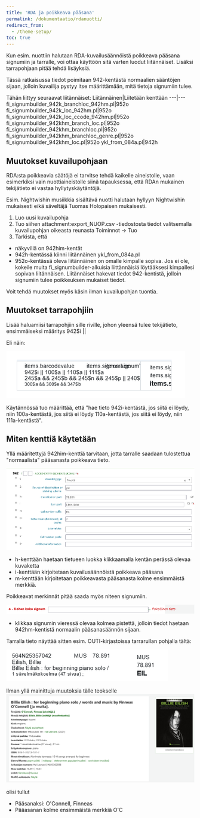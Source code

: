 ```yaml
---
title: 'RDA ja poikkeava pääsana'
permalink: /dokumentaatio/rdanuotti/
redirect_from:
  - /theme-setup/
toc: true
---
```


Kun esim. nuottiin halutaan RDA-kuvailusäännöistä poikkeava pääsana signumiin ja tarralle, voi ottaa käyttöön sitä varten luodut liitännäiset. 
Lisäksi tarrapohjaan pitää tehdä lisäyksiä.

Tässä ratkaisussa tiedot poimitaan 942-kentästä normaalien sääntöjen sijaan, jolloin kuvailija pystyy itse määrittämään, mitä tietoja signumiin tulee.

Tähän liittyy seuraavat liitännäiset:
Liitännäinen|Liitetään kenttään
---|---
fi_signumbuilder_942k_branchloc_942hm.pl|952o
fi_signumbuilder_942k_loc_942hm.pl|952o
fi_signumbuilder_942k_loc_ccode_942hm.pl|952o
fi_signumbuilder_942khm_branch_loc.pl|952o
fi_signumbuilder_942khm_branchloc.pl|952o
fi_signumbuilder_942khm_branchloc_genre.pl|952o
fi_signumbuilder_942khm_loc.pl|952o
ykl_from_084a.pl|942h

## Muutokset kuvailupohjaan

RDA:sta poikkeavia säätöjä ei tarvitse tehdä kaikelle aineistolle, vaan esimerkiksi vain nuottiaineistolle siinä tapauksessa, 
että RDAn mukainen tekijätieto ei vastaa hyllytyskäytäntöjä.

Esim. Nightwishin musiikkia sisältävä nuotti halutaan hyllyyn Nightwishin mukaisesti eikä säveltäjä Tuomas Holopaisen mukaisesti.

1. Luo uusi kuvailupohja
2. Tuo siihen attachment:export_NUOP.csv -tiedostosta tiedot valitsemalla kuvailupohjan oikeasta reunasta Toiminnot -> Tuo
3. Tarkista, että 
* näkyvillä on 942him-kentät
* 942h-kentässä kiinni liitännäinen ykl_from_084a.pl
* 952o-kentässä oleva liitännäinen on omalle kimpalle sopiva. Jos ei ole, kokeile muita fi_signumbuilder-alkuisia liittännäisiä löytääksesi kimpallesi sopivan liitännäisen. Liitännäiset hakevat tiedot 942-kentistä, jolloin signumiin tulee poikkeuksen mukaiset tiedot.

Voit tehdä muutokset myös käsin ilman kuvailupohjan tuontia.

## Muutokset tarrapohjiin

Lisää haluamiisi tarrapohjiin sille riville, johon yleensä tulee tekijätieto, ensimmäiseksi määritys 942$i ||

Eli näin:

![](/assets/files/docs/Ohjeet/rda.png)

Käytännössä tuo määrittää, että "hae tieto 942i-kentästä, jos siitä ei löydy, niin 100a-kentästä, jos siitä ei löydy 110a-kentästä, jos siitä ei löydy, niin 111a-kentästä".

## Miten kenttiä käytetään

Yllä määritettyjä 942him-kenttiä tarvitaan, jotta tarralle saadaan tulostettua "normaalista" pääsanasta poikkeava tieto.

![](/assets/files/docs/Ohjeet/rda1.png)
* h-kenttään haetaan tietueen luokka klikkaamalla kentän perässä olevaa kuvaketta
* i-kenttään kirjoitetaan kuvailusäännöistä poikkeava pääsana
* m-kenttään kirjoitetaan poikkeavasta pääsanasta kolme ensimmäistä merkkiä.

Poikkeavat merkinnät pitää saada myös niteen signumiin.

![](/assets/files/docs/Ohjeet/rda2.png)
* klikkaa signumin vieressä olevaa kolmea pistettä, jolloin tiedot haetaan 942hm-kentistä normaalin pääsanasäännön sijaan.

Tarralla tieto näyttää sitten esim. OUTI-kirjastoissa tarrarullan pohjalla tältä:

![](/assets/files/docs/Ohjeet/rda3.png)

Ilman yllä mainittuja muutoksia tälle teokselle
![](/assets/files/docs/Ohjeet/rda4.png)

olisi tullut 

* Pääsanaksi: O'Connell, Finneas
* Pääasanan kolme ensimmäistä merkkiä O'C
